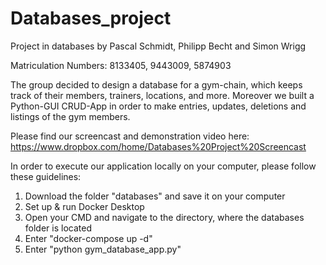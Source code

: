 # Databases_project
Project in databases by Pascal Schmidt, Philipp Becht and Simon Wrigg

Matriculation Numbers: 8133405, 9443009, 5874903

The group decided to design a database for a gym-chain, which keeps track of their members, trainers, locations, and more. Moreover we built a Python-GUI CRUD-App in order to make entries, updates, deletions and listings of the gym members.


Please find our screencast and demonstration video here: https://www.dropbox.com/home/Databases%20Project%20Screencast


In order to execute our application locally on your computer, please follow these guidelines:
1) Download the folder "databases" and save it on your computer
2) Set up & run Docker Desktop
3) Open your CMD and navigate to the directory, where the databases folder is located
4) Enter "docker-compose up -d"
5) Enter "python gym_database_app.py"
